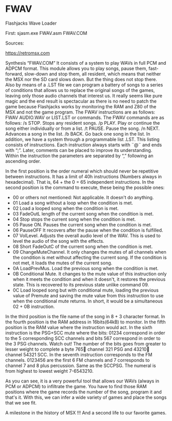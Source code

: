# FWAV
 Flashjacks Wave Loader


First:
sjasm.exe FWAV.asm FWAV.COM


Sources:

https://retromsx.com


Synthesis “FWAV.COM”
It consists of a system to play WAVs in full PCM and ADPCM format. This module allows you to play songs, pause them, fast-forward, slow-down and stop them, all resident, which means that neither the MSX nor the SD card slows down. But the thing does not stop there. Also by means of a .LST file we can program a battery of songs to a series of conditions that allows us to replace the original songs of the games, leaving only those audio channels that interest us.
It really seems like pure magic and the end result is spectacular as there is no need to patch the game because Flashjacks works by monitoring the RAM and Z80 of the MSX and not the game program.
The FWAV instructions are as follows:
FWAV AUDIO.WAV or LIST.LST or commands.
The FWAV commands are as follows:
/s STOP. Stops any resident songs.
/p PLAY. Play or continue the song either individually or from a list.
/t PAUSE. Pause the song.
/n NEXT. Advances a song in the list.
/b BACK. Go back one song in the list. 
In addition, we have a system through a programmable list .LST.
This listing consists of instructions. Each instruction always starts with ¨@¨ and ends with “;”. Later, comments can be placed to improve its understanding.
Within the instruction the parameters are separated by “,” following an ascending order.
	


In the first position is the order numeral which should never be repetitive between instructions. It has a limit of 40h instructions (Numbers always in hexadecimal). That is, 64 + the 0 = 65 independent instructions.
In the second position is the command to execute, these being the possible ones:
- 00 or others not mentioned: Not applicable. It doesn't do anything.
- 01 Load a song without a loop when the condition is met.
- 02 Load a looped song when the condition is met.
- 03 FadeOutL length of the current song when the condition is met.
- 04 Stop stops the current song when the condition is met.
- 05 Pause ON. Pauses the current song when the condition is met.
- 06 PauseOFF It recovers after the pause when the condition is fulfilled.
- 07 VolLevel. Adjusts the overall audio level of the WAV. This is used to level the audio of the song with the effects.
- 08 Short FadeOutC of the current song when the condition is met.
- 09 ChangeMuteChannel. It only changes the mutes of all channels when the condition is met without affecting the current song. If the condition is not met, it loads the mutes of the current song.
- 0A LoadPrevMus. Load the previous song when the condition is met.
- 0B Conditional Mute. It changes to the mute value of this instruction only when it meets the condition and when it doesn't, it restores the previous state. This is recovered to its previous state unlike command 09.
- 0C Load looped song but with conditional mute, loading the previous value of Premute and saving the mute value from this instruction to use when the conditional mute returns. In short, it would be a simultaneous 02 + 0B instruction.

In the third position is the file name of the song in 8 + 3 character format.
In the fourth position is the RAM address in 16bits(64kB) to monitor.
In the fifth position is the RAM value where the instruction would act.
In the sixth instruction is the PSG+SCC mute where the bits: 01234 correspond in order to the 5 corresponding SCC channels and bits 567 correspond in order to the 3 PSG channels. Watch out! The number of the bits goes from greater to lesser weight to complete a byte 765 channel 321 PSG and 43210 channel 54321 SCC.
In the seventh instruction corresponds to the FM channels. 0123456 are the first 6 FM channels and 7 corresponds to channel 7 and 8 plus percussion. Same as the SCCPSG. The numeral is from highest to lowest weight 7-6543210.

As you can see, it is a very powerful tool that allows our WAVs (always in PCM or ADPCM) to infiltrate the game. You have to find those RAM positions where the game records the number of the song, program it and that's it. With this, we can infer a wide variety of games and place the songs that we see fit.

A milestone in the history of MSX !!!
And a second life to our favorite games.
